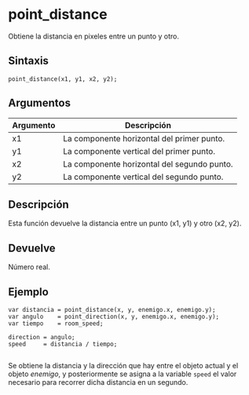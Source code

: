 # point_distance

Obtiene la distancia en pixeles entre un punto y otro.

## Sintaxis

  
```gml  
point_distance(x1, y1, x2, y2);  
```  

## Argumentos

Argumento|Descripción|  
---|---|  
x1|La componente horizontal del primer punto.|  
y1|La componente vertical del primer punto.|  
x2|La componente horizontal del segundo punto.|  
y2|La componente vertical del segundo punto.|  

## Descripción

Esta función devuelve la distancia entre un punto (x1, y1) y otro (x2, y2).

## Devuelve

Número real.

## Ejemplo

  
```gml  
var distancia = point_distance(x, y, enemigo.x, enemigo.y);  
var angulo    = point_direction(x, y, enemigo.x, enemigo.y);  
var tiempo    = room_speed;  
  
direction = angulo;  
speed     = distancia / tiempo;  
  
```  
Se obtiene la distancia y la dirección que hay entre el objeto actual y el objeto _enemigo_, y posteriormente se asigna a la variable `speed` el valor necesario para recorrer dicha distancia en un segundo.